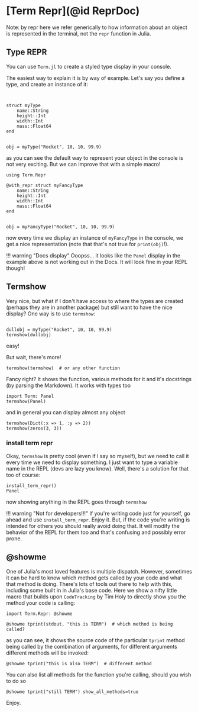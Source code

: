 # [Term Repr](@id ReprDoc)
Note: by repr here we refer generically to how information about an object is represented in the terminal, not the `repr` function in Julia.

## Type REPR
You can use `Term.jl` to create a styled type display in your console. 

The easiest way to explain it is by way of example.
Let's say you define a type, and create an instance of it:

```@example repr


struct myType
    name::String
    height::Int
    width::Int
    mass::Float64
end


obj = myType("Rocket", 10, 10, 99.9)
```

as you can see the default way to represent your object in the console is not very exciting. 
But we can improve that with a simple macro!
```@example repr
using Term.Repr

@with_repr struct myFancyType
    name::String
    height::Int
    width::Int
    mass::Float64
end


obj = myFancyType("Rocket", 10, 10, 99.9)
```

now every time we display an instance of `myFancyType` in the console, we get a nice representation (note that that's not true for `print(obj)`!).


!!! warning "Docs display"
    Ooopss... it looks like the `Panel` display in the example above is not working out in the Docs. It will look fine in your REPL though!

## Termshow
Very nice, but what if I don't have access to where the types are created (perhaps they are in another package) but still want to have the nice display? One way is to use `termshow`:
```@example repr

dullobj = myType("Rocket", 10, 10, 99.9)
termshow(dullobj)
```

easy!

But wait, there's more!
```@example repr
termshow(termshow)  # or any other function
```

Fancy right? It shows the function, various methods for it and it's docstrings (by parsing the Markdown). It works with types too
```@example repr
import Term: Panel
termshow(Panel)
```

and in general you can display almost any object
```@example repr
termshow(Dict(:x => 1, :y => 2))
termshow(zeros(3, 3))
```

### install term repr
Okay, `termshow` is pretty cool (even if I say so myself), but we need to call it every time we need to display something. I just want to type a variable name in the REPL (devs are lazy you know). Well, there's a solution for that too of course:
```@example repr
install_term_repr()
Panel
```

now showing anything in the REPL goes through `termshow`

!!! warning "Not for developers!!!"
    If you're writing code just for yourself, go ahead and use `install_term_repr`. Enjoy it. But, if the code you're writing is intended for others you should really avoid doing that. It will modify the behavior of the REPL for them too and that's confusing and possibly error prone. 


## @showme
One of Julia's most loved features is multiple dispatch. However, sometimes it can be hard to know which method gets called by your code and what that method is doing. There's lots of tools out there to help with this, including some built in in Julia's base code. Here we show a nifty little macro that builds upon `CodeTracking` by Tim Holy to directly show you the method your code is calling:

```@example showme
import Term.Repr: @showme

@showme tprint(stdout, "this is TERM")  # which method is being called?
```

as you can see, it shows the source code of the particular `tprint` method being called by the combination of arguments, for different arguments different methods will be invoked:

```@example showme
@showme tprint("this is also TERM")  # different method
```

You can also list all methods for the function you're calling, should you wish to do so
```@example showme
@showme tprint("still TERM") show_all_methods=true
```

Enjoy.